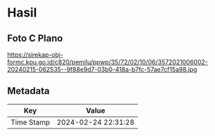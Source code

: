# Hasil

## Foto C Plano

https://sirekap-obj-formc.kpu.go.id/c820/pemilu/ppwp/35/72/02/10/06/3572021006002-20240215-062535--9f88e9d7-03b0-418a-b7fc-57ae7cf15a98.jpg


## Metadata

| Key        | Value               |
| ---------- | ------------------- |
| Time Stamp | 2024-02-24 22:31:28 |



